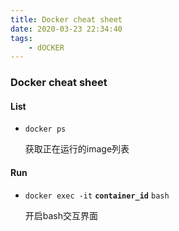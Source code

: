 ```yaml
---
title: Docker cheat sheet
date: 2020-03-23 22:34:40
tags:
	- dOCKER
---
```



### Docker cheat sheet

#### List
* `docker ps` 
 
  获取正在运行的image列表
#### Run
* `docker exec -it` **`container_id`** `bash`

	开启bash交互界面

